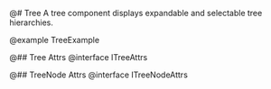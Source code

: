 @# Tree
A tree component displays expandable and selectable tree hierarchies. 

@example TreeExample

@## Tree Attrs
@interface ITreeAttrs

@## TreeNode Attrs
@interface ITreeNodeAttrs
